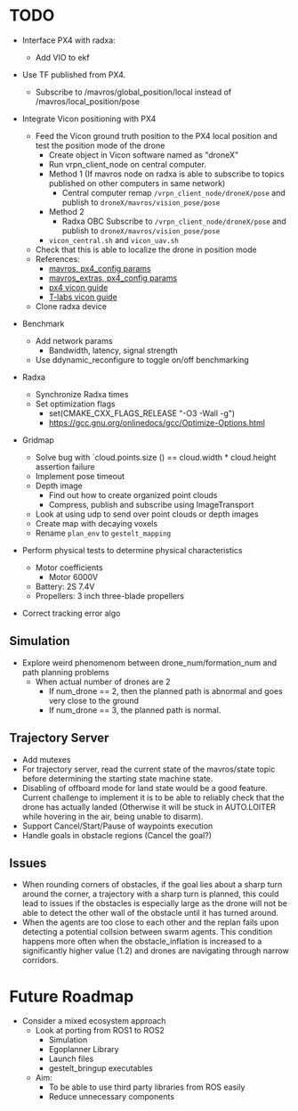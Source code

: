 # TODO
- Interface PX4 with radxa:
    - Add VIO to ekf

- Use TF published from PX4. 
    - Subscribe to /mavros/global_position/local instead of /mavros/local_position/pose

- Integrate Vicon positioning with PX4 
    - Feed the Vicon ground truth position to the PX4 local position and test the position mode of the drone
        - Create object in Vicon software named as "droneX"
        - Run vrpn_client_node on central computer.
        - Method 1 (If mavros node on radxa is able to subscribe to topics published on other computers in same network)
            - Central computer remap `/vrpn_client_node/droneX/pose` and publish to `droneX/mavros/vision_pose/pose`
        - Method 2 
            - Radxa OBC Subscribe to `/vrpn_client_node/droneX/pose` and publish to `droneX/mavros/vision_pose/pose`
        - `vicon_central.sh` and `vicon_uav.sh`
    - Check that this is able to localize the drone in position mode
    - References:
        - [mavros, px4_config params](http://wiki.ros.org/mavros)
        - [mavros_extras, px4_config params](http://wiki.ros.org/mavros_extras#vision_pose_estimate)
        - [px4 vicon guide](https://docs.px4.io/main/en/ros/external_position_estimation.html)
        - [T-labs vicon guide](https://tlab-uav.github.io/tech-details/docs/systems/vicon/)
    - Clone radxa device

- Benchmark
    - Add network params 
        - Bandwidth, latency, signal strength
    - Use ddynamic_reconfigure to toggle on/off benchmarking

- Radxa
    - Synchronize Radxa times
    - Set optimization flags
        - set(CMAKE_CXX_FLAGS_RELEASE "-O3 -Wall -g")
        - https://gcc.gnu.org/onlinedocs/gcc/Optimize-Options.html

- Gridmap
    - Solve bug with `cloud.points.size () == cloud.width * cloud.height assertion failure
    - Implement pose timeout
    - Depth image
        - Find out how to create organized point clouds
        - Compress, publish and subscribe using ImageTransport
    - Look at using udp to send over point clouds or depth images
    - Create map with decaying voxels
    - Rename `plan_env` to `gestelt_mapping`

- Perform physical tests to determine physical characteristics
    - Motor coefficients
        - Motor 6000V
    - Battery: 2S 7.4V
    - Propellers: 3 inch three-blade propellers
- Correct tracking error algo

## Simulation
- Explore weird phenomenom between drone_num/formation_num and path planning problems
    - When actual number of drones are 2 
        - If num_drone == 2, then the planned path is abnormal and goes very close to the ground
        - If num_drone == 3, the planned path is normal. 

## Trajectory Server
- Add mutexes
- For trajectory server, read the current state of the mavros/state topic before determining the starting state machine state.
- Disabling of offboard mode for land state would be a good feature. Current challenge to implement it is to be able to reliably check that the drone has actually landed (Otherwise it will be stuck in AUTO.LOITER while hovering in the air, being unable to disarm).
- Support Cancel/Start/Pause of waypoints execution
- Handle goals in obstacle regions (Cancel the goal?)

## Issues
- When rounding corners of obstacles, if the goal lies about a sharp turn around the corner, a trajectory with a sharp turn is planned, this could lead to issues if the obstacles is especially large as the drone will not be able to detect the other wall of the obstacle until it has turned around. 
- When the agents are too close to each other and the replan fails upon detecting a potential collsion between swarm agents. This condition happens more often when the obstacle_inflation is increased to a significantly higher value (1.2) and drones are navigating through narrow corridors.

# Future Roadmap
- Consider a mixed ecosystem approach
    - Look at porting from ROS1 to ROS2
        - Simulation
        - Egoplanner Library
        - Launch files
        - gestelt_bringup executables
    - Aim: 
        - To be able to use third party libraries from ROS easily
        - Reduce unnecessary components
